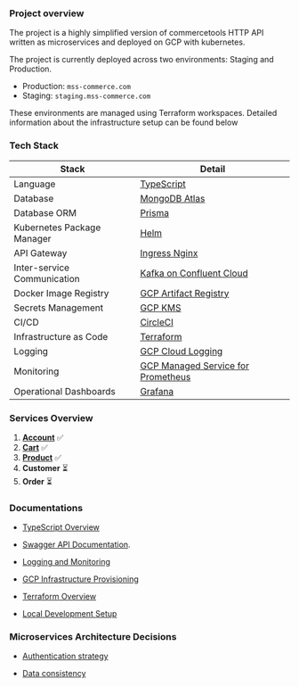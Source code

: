 ### Project overview

The project is a highly simplified version of commercetools HTTP API written as microservices and deployed on GCP with kubernetes.

The project is currently deployed across two environments: Staging and Production.

- Production: `mss-commerce.com`
- Staging: `staging.mss-commerce.com`

These environments are managed using Terraform workspaces. Detailed information about the infrastructure setup can be found below

### Tech Stack

| Stack                       | Detail                                                                                             |
| --------------------------- | -------------------------------------------------------------------------------------------------- |
| Language                    | [TypeScript](https://www.typescriptlang.org)                                                       |
| Database                    | [MongoDB Atlas](https://www.mongodb.com/atlas/database)                                            |
| Database ORM                | [Prisma](https://www.prisma.io/)                                                                   |
| Kubernetes Package Manager  | [Helm](https://helm.sh/)                                                                           |
| API Gateway                 | [Ingress Nginx](https://kubernetes.github.io/ingress-nginx/)                                       |
| Inter-service Communication | [Kafka on Confluent Cloud](https://www.confluent.io/confluent-cloud/)                              |
| Docker Image Registry       | [GCP Artifact Registry](https://cloud.google.com/artifact-registry)                                |
| Secrets Management          | [GCP KMS](https://cloud.google.com/security-key-management)                                        |
| CI/CD                       | [CircleCI](https://circleci.com/)                                                                  |
| Infrastructure as Code      | [Terraform](https://developer.hashicorp.com/terraform/downloads)                                   |
| Logging                     | [GCP Cloud Logging](https://cloud.google.com/logging)                                              |
| Monitoring                  | [GCP Managed Service for Prometheus](https://cloud.google.com/stackdriver/docs/managed-prometheus) |
| Operational Dashboards      | [Grafana](https://grafana.com/)                                                                    |

### Services Overview

1. **[Account](/services/account/README.md)** ✅
2. **[Cart](/services/cart/README.md)** ✅
3. **[Product](/services/product/README.md)** ✅
4. **Customer** ⏳
5. **Order** ⏳

### Documentations

- [TypeScript Overview](/docs/OVERVIEW_TYPESCRIPT.md)

- [Swagger API Documentation](https://app.swaggerhub.com/apis-docs/YAHIAELTAI022_1/ms-commerce/1.2.0#/).

- [Logging and Monitoring](/docs/LOGGING_MONITORING.md)

- [GCP Infrastructure Provisioning](/docs/GCP_INFRASTRUCTURE_PROVISIONING.md)

- [Terraform Overview](/docs/TERRAFORM_OVERVIEW.md)

- [Local Development Setup](/docs/LOCAL_DEV_SETUP.md)

### Microservices Architecture Decisions

- [Authentication strategy](/docs/AUTHENTICATION_STRATEGY.md)

- [Data consistency](/docs/DATA_CONSISTENCY.md)
